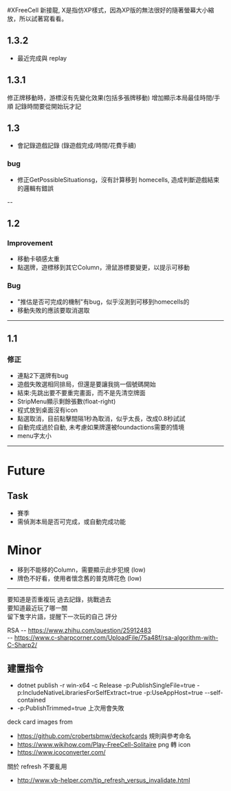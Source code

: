 #XFreeCell
新接龍, X是指仿XP樣式，因為XP版的無法很好的隨著螢幕大小縮放，所以試著寫看看。

## 1.3.2
* 最近完成與 replay

## 1.3.1
修正牌移動時，游標沒有先變化效果(包括多張牌移動)
增加顯示本局最佳時間/手順
記錄時間要從開始玩才記

## 1.3
* 會記錄遊戲記錄 (錄遊戲完成/時間/花費手續)

### bug
* 修正GetPossibleSituationsg，沒有計算移到 homecells, 造成判斷遊戲結束的邏輯有錯誤

--

## 1.2
### Improvement
* 移動卡頓感太重
* 點選牌，遊標移到其它Column，滑鼠游標要變更，以提示可移動

### Bug
* "推估是否可完成的機制"有bug，似乎沒測到可移到homecells的
* 移動失敗的應該要取消選取

---

## 1.1
### 修正
* 連點2下選牌有bug
* 遊戲失敗選相同排局，但還是要讓我挑一個號碼開始
* 結束:先跳出要不要重完畫面，而不是先清空牌面
* StripMenu顯示剩餘張數(float-right)
* 程式放到桌面沒有icon
* 點選取消，目前點擊間隔1秒為取消，似乎太長，改成0.8秒試試
* 自動完成過於自動, 未考慮如果牌還被foundactions需要的情境
* menu字太小

---


# Future



## Task
* 賽季
* 需偵測本局是否可完成，或自動完成功能

# Minor
* 移到不能移的Column，需要顯示此步犯規 (low)
* 牌色不好看，使用者懷念舊的普克牌花色  (low)




---

要知道是否重複玩 過去記錄，挑戰過去  
要知道最近玩了哪一關  
留下隻字片語，提醒下一次玩的自己
評分

RSA
-- https://www.zhihu.com/question/25912483  
-- https://www.c-sharpcorner.com/UploadFile/75a48f/rsa-algorithm-with-C-Sharp2/

## 建置指令
- dotnet publish -r win-x64 -c Release -p:PublishSingleFile=true -p:IncludeNativeLibrariesForSelfExtract=true -p:UseAppHost=true --self-contained
 - -p:PublishTrimmed=true 上次用會失敗

deck card images from 
+ https://github.com/crobertsbmw/deckofcards
規則與參考命名
+ https://www.wikihow.com/Play-FreeCell-Solitaire
png 轉 icon 
+ https://www.icoconverter.com/

關於 refresh 不要亂用
+ http://www.vb-helper.com/tip_refresh_versus_invalidate.html